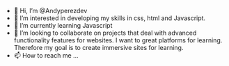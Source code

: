 - 👋 Hi, I’m @Andyperezdev
- 👀 I’m interested in developing my skills in css, html and Javascript. 
- 🌱 I’m currently learning Javascript
- 💞️ I’m looking to collaborate on projects that deal with advanced functionality features for websites. I want to great platforms for learning. Therefore my goal is to create immersive sites for learning. 
- 📫 How to reach me ...

<!---
Andyperezdev/Andyperezdev is a ✨ special ✨ repository because its `README.md` (this file) appears on your GitHub profile.
You can click the Preview link to take a look at your changes.
--->
